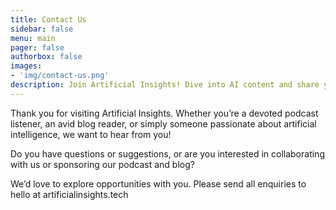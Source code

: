 ```yaml
---
title: Contact Us
sidebar: false
menu: main
pager: false
authorbox: false
images: 
- 'img/contact-us.png'
description: Join Artificial Insights! Dive into AI content and share your passion. Perfect for podcast listeners, blog readers, and AI enthusiasts.
---
```


Thank you for visiting Artificial Insights. Whether you’re a devoted podcast listener, an avid blog reader, or simply someone passionate about artificial intelligence, we want to hear from you!

Do you have questions or suggestions, or are you interested in collaborating with us or sponsoring our podcast and blog?

We’d love to explore opportunities with you. Please send all enquiries to hello at artificialinsights.tech